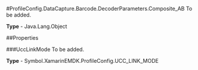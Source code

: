 #ProfileConfig.DataCapture.Barcode.DecoderParameters.Composite_AB
To be added.

**Type** - Java.Lang.Object

##Properties

###UccLinkMode
To be added.

**Type** - Symbol.XamarinEMDK.ProfileConfig.UCC_LINK_MODE


